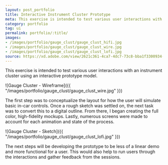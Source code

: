 ```yaml
---
layout: post_portfolio
title: Interactive Instrument Cluster Prototype
meta: This exercise is intended to test various user interactions with an instrument cluster using an interactive prototype model.
category: portfolio
tag: ui
permalink: portfolio/:title/
images: 
- /images/portfolio/gauge_clust/gauge_clust_hifi.jpg
- /images/portfolio/gauge_clust/gauge_clust_wire.jpg
- /images/portfolio/gauge_clust/gauge_clust_lofi.jpg
source: https://xd.adobe.com/view/2621c361-4ca7-4dc7-73c8-bba1f3300934-5010/?fullscreen
---
```


This exercise is intended to test various user interactions with an instrument cluster using an interactive prototype model.

![Gauge Cluster - Wireframe]({{ "/images/portfolio/gauge_clust/gauge_clust_wire.jpg" }})

The first step was to conceptualize the layout for how the user will simulate basic in-car controls. Once a rough sketch was settled on, the next task was to convert this to a digital outline. From there, I began creating the full color, high-fidelity mockups. Lastly, numerous screens were made to account for each animation and state of the process.

![Gauge Cluster - Sketch]({{ "/images/portfolio/gauge_clust/gauge_clust_lofi.jpg" }})

The next steps will be developing the prototype to be less of a linear demo and more functional for a user. This would also help to run users through the interactions and gather feedback from the sessions.